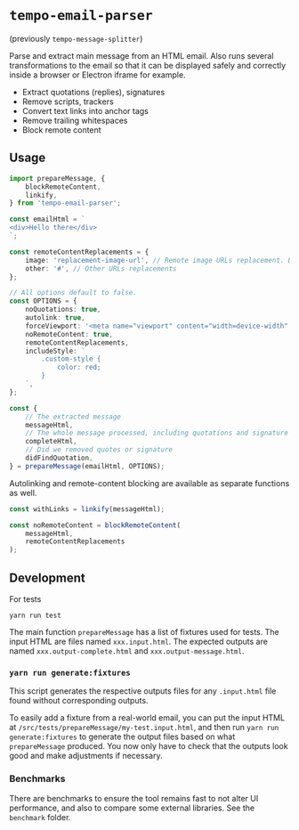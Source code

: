 # `tempo-email-parser`

(previously `tempo-message-splitter`)

Parse and extract main message from an HTML email.
Also runs several transformations to the email so that it can be displayed safely and correctly inside a browser or Electron iframe for example.

-   Extract quotations (replies), signatures
-   Remove scripts, trackers
-   Convert text links into anchor tags
-   Remove trailing whitespaces
-   Block remote content

## Usage

```ts
import prepareMessage, {
	blockRemoteContent,
	linkify,
} from 'tempo-email-parser';

const emailHtml = `
<div>Hello there</div>
`;

const remoteContentReplacements = {
	image: 'replacement-image-url', // Remote image URLs replacement. Default to 1x100 transparent image
	other: '#', // Other URLs replacements
};

// All options default to false.
const OPTIONS = {
	noQuotations: true,
	autolink: true,
	forceViewport: '<meta name="viewport" content="width=device-width" />',
	noRemoteContent: true,
	remoteContentReplacements,
	includeStyle: `
		.custom-style {
			color: red;
		}
	`,
};

const {
	// The extracted message
	messageHtml,
	// The whole message processed, including quotations and signature
	completeHtml,
	// Did we removed quotes or signature
	didFindQuotation,
} = prepareMessage(emailHtml, OPTIONS);
```

Autolinking and remote-content blocking are available as separate functions as well.

```js
const withLinks = linkify(messageHtml);

const noRemoteContent = blockRemoteContent(
	messageHtml,
	remoteContentReplacements
);
```

## Development

For tests

```
yarn run test
```

The main function `prepareMessage` has a list of fixtures used for tests. The input HTML are files named `xxx.input.html`. The expected outputs are named `xxx.output-complete.html` and `xxx.output-message.html`.

### `yarn run generate:fixtures`

This script generates the respective outputs files for any `.input.html` file found without corresponding outputs.

To easily add a fixture from a real-world email, you can put the input HTML at `/src/tests/prepareMessage/my-test.input.html`, and then run `yarn run generate:fixtures` to generate the output files based on what `prepareMessage` produced. You now only have to check that the outputs look good and make adjustments if necessary.

### Benchmarks

There are benchmarks to ensure the tool remains fast to not alter UI performance, and also to compare some external libraries. See the `benchmark` folder.
